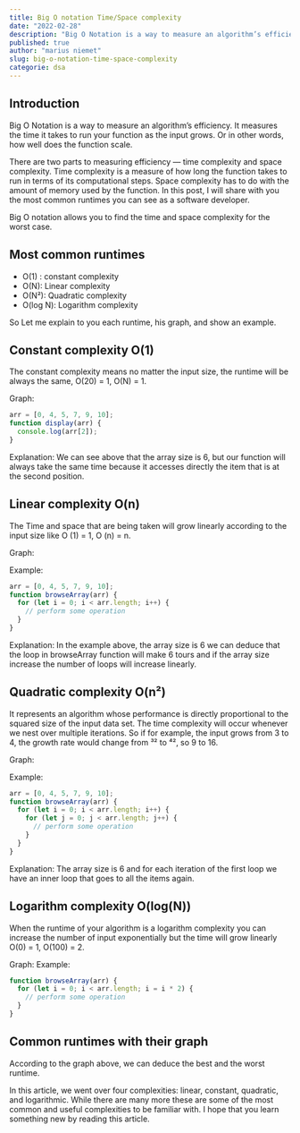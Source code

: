 ```yaml
---
title: Big O notation Time/Space complexity
date: "2022-02-28"
description: "Big O Notation is a way to measure an algorithm’s efficiency. It measures the time it takes to run your function as the input grows. Or in other words, how well does the function scale."
published: true
author: "marius niemet"
slug: big-o-notation-time-space-complexity
categorie: dsa
---
```


## Introduction

Big O Notation is a way to measure an algorithm’s efficiency. It measures the time it takes to run your function as the input grows. Or in other words, how well does the function scale.

There are two parts to measuring efficiency — time complexity and space complexity. Time complexity is a measure of how long the function takes to run in terms of its computational steps. Space complexity has to do with the amount of memory used by the function. In this post, I will share with you the most common runtimes you can see as a software developer.

Big O notation allows you to find the time and space complexity for the worst case.

## Most common runtimes

- O(1) : constant complexity
- O(N): Linear complexity
- O(N²): Quadratic complexity
- O(log N): Logarithm complexity

So Let me explain to you each runtime, his graph, and show an example.

## Constant complexity O(1)

The constant complexity means no matter the input size, the runtime will be always the same, O(20) = 1, O(N) = 1.

Graph:

```javascript
arr = [0, 4, 5, 7, 9, 10];
function display(arr) {
  console.log(arr[2]);
}
```

Explanation: We can see above that the array size is 6, but our function will always take the same time because it accesses directly the item that is at the second position.

## Linear complexity O(n)

The Time and space that are being taken will grow linearly according to the input size like O (1) = 1, O (n) = n.

Graph:

Example:

```javascript
arr = [0, 4, 5, 7, 9, 10];
function browseArray(arr) {
  for (let i = 0; i < arr.length; i++) {
    // perform some operation
  }
}
```

Explanation: In the example above, the array size is 6 we can deduce that the loop in browseArray function will make 6 tours and if the array size increase the number of loops will increase linearly.

## Quadratic complexity O(n²)

It represents an algorithm whose performance is directly proportional to the squared size of the input data set. The time complexity will occur whenever we nest over multiple iterations. So if for example, the input grows from 3 to 4, the growth rate would change from ³² to ⁴², so 9 to 16.

Graph:

Example:

```javascript
arr = [0, 4, 5, 7, 9, 10];
function browseArray(arr) {
  for (let i = 0; i < arr.length; i++) {
    for (let j = 0; j < arr.length; j++) {
      // perform some operation
    }
  }
}
```

Explanation: The array size is 6 and for each iteration of the first loop we have an inner loop that goes to all the items again.

## Logarithm complexity O(log(N))

When the runtime of your algorithm is a logarithm complexity you can increase the number of input exponentially but the time will grow linearly O(0) = 1, O(100) = 2.

Graph:
Example:

```javascript
function browseArray(arr) {
  for (let i = 0; i < arr.length; i = i * 2) {
    // perform some operation
  }
}
```

## Common runtimes with their graph

According to the graph above, we can deduce the best and the worst runtime.

In this article, we went over four complexities: linear, constant, quadratic, and logarithmic. While there are many more these are some of the most common and useful complexities to be familiar with. I hope that you learn something new by reading this article.
